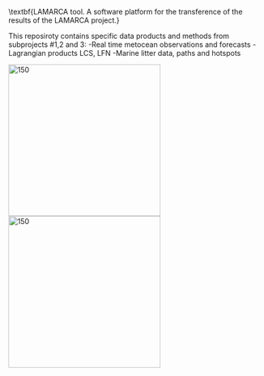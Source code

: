 \textbf{LAMARCA tool. A software platform for the transference of the results of the LAMARCA project.}


This reposiroty contains specific data products and methods from subprojects #1,2 and 3:
-Real time metocean observations and forecasts
-Lagrangian products LCS, LFN
-Marine litter data, paths and hotspots


<img src="Logo_SusTunTech.png" alt="150" width="300"/>

<img src="Sustuntech_funding.png" alt="150" width="300"/>
